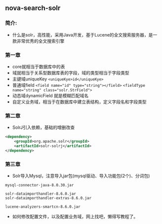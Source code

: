 ## nova-search-solr

### 简介:
* 什么是solr，高性能，采用Java开发，基于Lucene的全文搜索服务器，是一款非常优秀的全文搜索引擎

### 第一章
* core就相当于数据库中的表
* 域就相当于关系型数据库表的字段，域的类型相当于字段类型
* 主键域uniqueKey `<uniqueKye>id</uniqueKye>`
* 普通域field `<field name="id" type="string"></field>`  `<fieldType name="string" class="solr.StrField">`
* 动态域dynamicField 就是模糊匹配域名
* 自定义业务域，相当于在数据库中建立表结构，定义字段名和字段类型

### 第二章
* SolrJ引入依赖，基础的增删改查
~~~xml
<dependency>
    <groupId>org.apache.solr</groupId>
    <artifactId>solr-solrj</artifactId>
</dependency>
~~~

### 第三章
* Solr导入Mysql，注意导入jar包(mysql驱动、导入功能包(2个)、分词包)
~~~
mysql-connector-java-8.0.30.jar

solr-dataimporthandler-8.6.0.jar
solr-dataimporthandler-extras-8.6.0.jar

lucene-analyzers-smartcn-8.6.0.jar
~~~

* 如何修改配置文件，以及配置业务域，网上找吧，懒得写教程了。